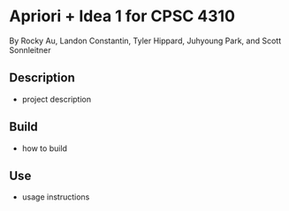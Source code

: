 # Apriori + Idea 1 for CPSC 4310
By Rocky Au, Landon Constantin, Tyler Hippard, Juhyoung Park, and Scott Sonnleitner

## Description
- project description
## Build
- how to build
## Use
- usage instructions